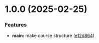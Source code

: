 # 1.0.0 (2025-02-25)


### Features

* **main:** make course structure ([e12d864](https://github.com/HamzaIsmail-RUDN/os-intro/commit/e12d864008969370c2e4aa84fd5690490248b825))



